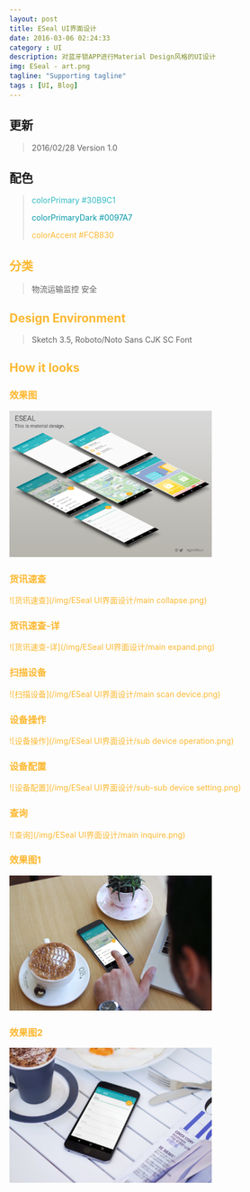 ```yaml
---
layout: post
title: ESeal UI界面设计
date: 2016-03-06 02:24:33
category : UI
description: 对蓝牙锁APP进行Material Design风格的UI设计
img: ESeal - art.png
tagline: "Supporting tagline"
tags : [UI, Blog]
---
```

## 更新
> 2016/02/28  Version 1.0



## 配色
> <font color="#30B9C1">colorPrimary #30B9C1</font>
> 
> <font color="#0097A7">colorPrimaryDark #0097A7</color>
> 
> <font color="#FCB830">colorAccent #FCB830</color>

## 分类
> 物流运输监控 安全

## Design Environment
> Sketch 3.5, Roboto/Noto Sans CJK SC Font

## How it looks

### 效果图
<img src="/img/ESeal UI界面设计/ESeal - art.png" width="360px" height="auto">

### 货讯速查
![货讯速查](/img/ESeal UI界面设计/main collapse.png)

### 货讯速查-详
![货讯速查-详](/img/ESeal UI界面设计/main expand.png)

### 扫描设备
![扫描设备](/img/ESeal UI界面设计/main scan device.png)

### 设备操作
![设备操作](/img/ESeal UI界面设计/sub device operation.png)

### 设备配置
![设备配置](/img/ESeal UI界面设计/sub-sub device setting.png)

### 查询
![查询](/img/ESeal UI界面设计/main inquire.png)

### 效果图1
<img src="/img/ESeal UI界面设计/Mockup-main expand.jpg" width="360px" height="auto">

### 效果图2
<img src="/img/ESeal UI界面设计/Mockup-main scan device.jpg" width="360px" height="auto">
